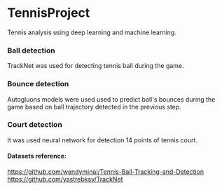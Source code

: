 # TennisProject
Tennis analysis using deep learning and machine learning. <br>

### Ball detection
TrackNet was used for detecting tennis ball during the game. 

### Bounce detection
Autogluons models were used used to predict ball's bounces during the game based on ball trajectory detected in the previous step.

### Court detection
It was used neural network for detection 14 points of tennis court.

#### Datasets reference:
https://github.com/wendyminai/Tennis-Ball-Tracking-and-Detection
https://github.com/yastrebksv/TrackNet
